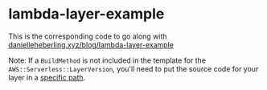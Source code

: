 # lambda-layer-example

This is the corresponding code to go along with [danielleheberling.xyz/blog/lambda-layer-example](http://danielleheberling.xyz/blog/lambda-layer-update)

Note: If a `BuildMethod` is not included in the template for the `AWS::Serverless::LayerVersion`, you'll need to put the source code for your layer in a [specific path](https://docs.aws.amazon.com/lambda/latest/dg/configuration-layers.html#configuration-layers-path).
